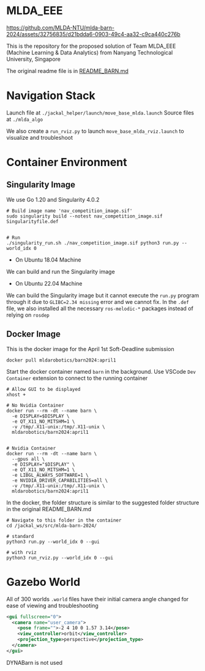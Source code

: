 
# MLDA_EEE



https://github.com/MLDA-NTU/mlda-barn-2024/assets/32756835/d21bdda6-0903-49c4-aa32-c9ca440c276b



This is the repository for the proposed solution of Team MLDA_EEE (Machine Learning & Data Analytics) from Nanyang Technological University, Singapore

The original readme file is in [README_BARN.md](./README_BARN.md)

# Navigation Stack

Launch file at `./jackal_helper/launch/move_base_mlda.launch`
Source files at `./mlda_algo`

We also create a `run_rviz.py` to launch `move_base_mlda_rviz.launch` to visualize and troubleshoot

# Container Environment

## Singularity Image

We use Go 1.20 and Singularity 4.0.2

```shell
# Build image name 'nav_competition_image.sif'
sudo singularity build --notest nav_competition_image.sif Singularityfile.def


# Run
./singularity_run.sh ./nav_competition_image.sif python3 run.py --world_idx 0
```

- On Ubuntu 18.04 Machine

We can build and run the Singularity image

- On Ubuntu 22.04 Machine

We can build the Singularity image but it cannot execute the `run.py` program through it due to `GLIBC=2.34 missing` error and we cannot fix. In the `.def` file, we also installed all the necessary `ros-melodic-*` packages instead of relying on `rosdep`

## Docker Image

This is the docker image for the April 1st Soft-Deadline submission

```shell
docker pull mldarobotics/barn2024:april1
```

Start the docker container named `barn` in the background. Use VSCode `Dev Container` extension to connect to the running container

```shell
# Allow GUI to be displayed
xhost +

# No Nvidia Container
docker run --rm -dt --name barn \
  -e DISPLAY=$DISPLAY \
  -e QT_X11_NO_MITSHM=1 \
  -v /tmp/.X11-unix:/tmp/.X11-unix \
  mldarobotics/barn2024:april1


# Nvidia Container
docker run --rm -dt --name barn \
  --gpus all \
  -e DISPLAY="$DISPLAY" \
  -e QT_X11_NO_MITSHM=1 \
  -e LIBGL_ALWAYS_SOFTWARE=1 \
  -e NVIDIA_DRIVER_CAPABILITIES=all \
  -v /tmp/.X11-unix:/tmp/.X11-unix \
  mldarobotics/barn2024:april1
```

In the docker, the folder structure is similar to the suggested folder structure in the original README_BARN.md

```shell
# Navigate to this folder in the container
cd /jackal_ws/src/mlda-barn-2024/

# standard
python3 run.py --world_idx 0 --gui

# with rviz
python3 run_rviz.py --world_idx 0 --gui
```

# Gazebo World

All of 300 worlds `.world` files have their initial camera angle changed for ease of viewing and troubleshooting

```xml
<gui fullscreen="0">
  <camera name="user_camera">
    <pose frame="">-2 4 10 0 1.57 3.14</pose>
    <view_controller>orbit</view_controller>
    <projection_type>perspective</projection_type>
  </camera>
</gui>
```

DYNABarn is not used
